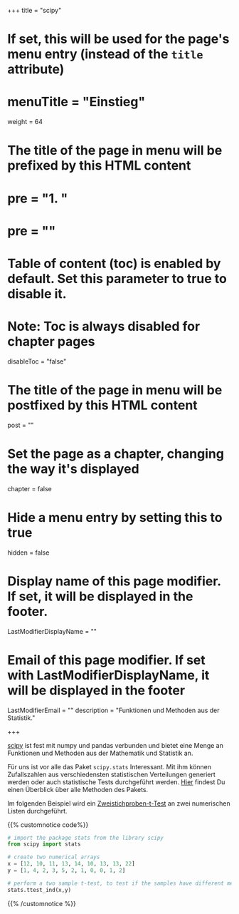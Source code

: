 +++
title = "scipy"
# If set, this will be used for the page's menu entry (instead of the `title` attribute)
# menuTitle = "Einstieg"
weight = 64
# The title of the page in menu will be prefixed by this HTML content
# pre = "<b>1. </b>"
# pre = "<i class='fab fa-github'></i>"
# Table of content (toc) is enabled by default. Set this parameter to true to disable it.
# Note: Toc is always disabled for chapter pages
disableToc = "false"
# The title of the page in menu will be postfixed by this HTML content
post = ""
# Set the page as a chapter, changing the way it's displayed
chapter = false
# Hide a menu entry by setting this to true
hidden = false
# Display name of this page modifier. If set, it will be displayed in the footer.
LastModifierDisplayName = ""
# Email of this page modifier. If set with LastModifierDisplayName, it will be displayed in the footer
LastModifierEmail = ""
description = "Funktionen und Methoden aus der Statistik."

+++

[scipy](https://docs.scipy.org/doc/scipy/reference/) ist fest mit numpy und pandas verbunden und bietet eine Menge an Funktionen und Methoden aus der Mathematik und Statistik an.

Für uns ist vor alle das Paket `scipy.stats` Interessant. Mit ihm können Zufallszahlen aus verschiedensten statistischen Verteilungen generiert werden oder auch statistische Tests durchgeführt werden. [Hier](https://docs.scipy.org/doc/scipy/reference/stats.html) findest Du einen Überblick über alle Methoden des Pakets.

Im folgenden Beispiel wird ein [Zweistichproben-t-Test](https://de.wikipedia.org/wiki/Zweistichproben-t-Test) an zwei numerischen Listen durchgeführt.


{{% customnotice code%}}
```python
# import the package stats from the library scipy
from scipy import stats

# create two numerical arrays
x = [12, 10, 11, 13, 14, 10, 13, 13, 22]
y = [1, 4, 2, 3, 5, 2, 1, 0, 0, 1, 2]

# perform a two sample t-test, to test if the samples have different means
stats.ttest_ind(x,y)
```
{{% /customnotice %}}
